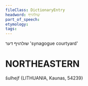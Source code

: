 ```yaml
---
fileClass: DictionaryEntry
headword: שולהויף
part_of_speech: 
etymology: 
tags: 
---
```

שולהויף
דער
'synagogue courtyard'

NORTHEASTERN
==============

šulhejf {LITHUANIA, Kaunas, 54239}
